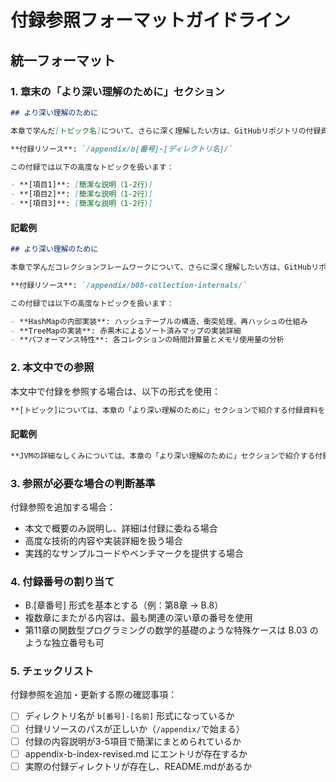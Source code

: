 # 付録参照フォーマットガイドライン

## 統一フォーマット

### 1. 章末の「より深い理解のために」セクション

```markdown
## より深い理解のために

本章で学んだ[トピック名]について、さらに深く理解したい方は、GitHubリポジトリの付録資料を参照してください：

**付録リソース**: `/appendix/b[番号]-[ディレクトリ名]/`

この付録では以下の高度なトピックを扱います：

- **[項目1]**: [簡潔な説明（1-2行）]
- **[項目2]**: [簡潔な説明（1-2行）]
- **[項目3]**: [簡潔な説明（1-2行）]
```

#### 記載例

```markdown
## より深い理解のために

本章で学んだコレクションフレームワークについて、さらに深く理解したい方は、GitHubリポジトリの付録資料を参照してください：

**付録リソース**: `/appendix/b08-collection-internals/`

この付録では以下の高度なトピックを扱います：

- **HashMapの内部実装**: ハッシュテーブルの構造、衝突処理、再ハッシュの仕組み
- **TreeMapの実装**: 赤黒木によるソート済みマップの実装詳細
- **パフォーマンス特性**: 各コレクションの時間計算量とメモリ使用量の分析
```

### 2. 本文中での参照

本文中で付録を参照する場合は、以下の形式を使用：

```markdown
**[トピック]については、本章の「より深い理解のために」セクションで紹介する付録資料を参照してください。**
```

#### 記載例

```markdown
**JVMの詳細なしくみについては、本章の「より深い理解のために」セクションで紹介する付録資料を参照してください。**
```

### 3. 参照が必要な場合の判断基準

付録参照を追加する場合：
- 本文で概要のみ説明し、詳細は付録に委ねる場合
- 高度な技術的内容や実装詳細を扱う場合
- 実践的なサンプルコードやベンチマークを提供する場合

### 4. 付録番号の割り当て

- B.[章番号] 形式を基本とする（例：第8章 → B.8）
- 複数章にまたがる内容は、最も関連の深い章の番号を使用
- 第11章の関数型プログラミングの数学的基礎のような特殊ケースは B.03 のような独立番号も可

### 5. チェックリスト

付録参照を追加・更新する際の確認事項：
- [ ] ディレクトリ名が `b[番号]-[名前]` 形式になっているか
- [ ] 付録リソースのパスが正しいか（`/appendix/`で始まる）
- [ ] 付録の内容説明が3-5項目で簡潔にまとめられているか
- [ ] appendix-b-index-revised.md にエントリが存在するか
- [ ] 実際の付録ディレクトリが存在し、README.mdがあるか